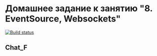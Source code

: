 # Домашнее задание к занятию "8. EventSource, Websockets"

[![Build status](https://ci.appveyor.com/api/projects/status/kfbgemmkppig5y2t?svg=true)](https://ci.appveyor.com/project/JuliaSenina/chat-f)

## Chat_F
